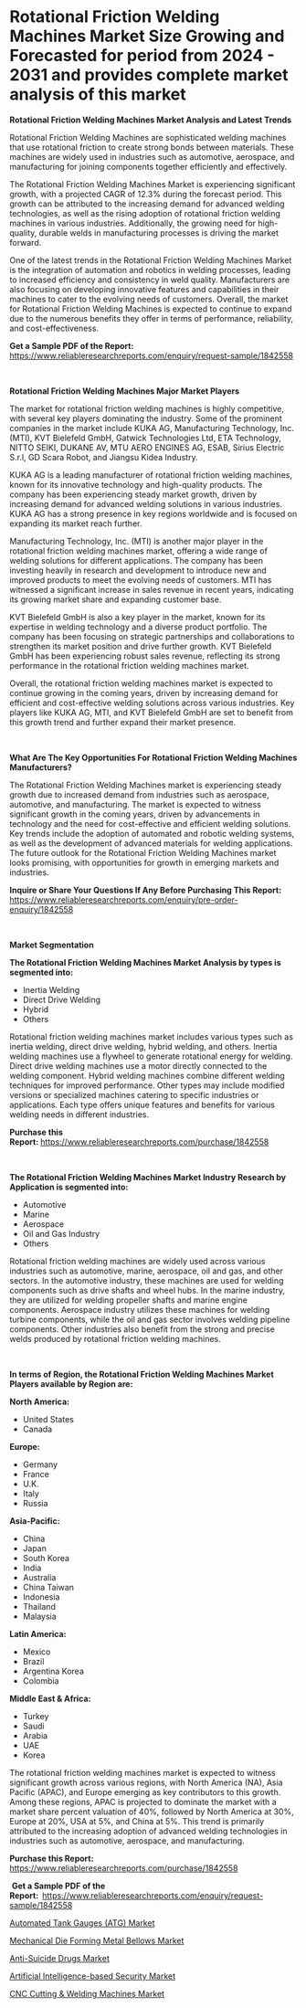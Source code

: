 <p><h1>Rotational Friction Welding Machines Market Size Growing and Forecasted for period from 2024 - 2031 and provides complete market analysis of this market</h1></p><p><strong>Rotational Friction Welding Machines Market Analysis and Latest Trends</strong></p>
<p><p>Rotational Friction Welding Machines are sophisticated welding machines that use rotational friction to create strong bonds between materials. These machines are widely used in industries such as automotive, aerospace, and manufacturing for joining components together efficiently and effectively.</p><p>The Rotational Friction Welding Machines Market is experiencing significant growth, with a projected CAGR of 12.3% during the forecast period. This growth can be attributed to the increasing demand for advanced welding technologies, as well as the rising adoption of rotational friction welding machines in various industries. Additionally, the growing need for high-quality, durable welds in manufacturing processes is driving the market forward.</p><p>One of the latest trends in the Rotational Friction Welding Machines Market is the integration of automation and robotics in welding processes, leading to increased efficiency and consistency in weld quality. Manufacturers are also focusing on developing innovative features and capabilities in their machines to cater to the evolving needs of customers. Overall, the market for Rotational Friction Welding Machines is expected to continue to expand due to the numerous benefits they offer in terms of performance, reliability, and cost-effectiveness.</p></p>
<p><strong>Get a Sample PDF of the Report:&nbsp;</strong> <a href="https://www.reliableresearchreports.com/enquiry/request-sample/1842558">https://www.reliableresearchreports.com/enquiry/request-sample/1842558</a></p>
<p>&nbsp;</p>
<p><strong>Rotational Friction Welding Machines Major Market Players</strong></p>
<p><p>The market for rotational friction welding machines is highly competitive, with several key players dominating the industry. Some of the prominent companies in the market include KUKA AG, Manufacturing Technology, Inc. (MTI), KVT Bielefeld GmbH, Gatwick Technologies Ltd, ETA Technology, NITTO SEIKI, DUKANE AV, MTU AERO ENGINES AG, ESAB, Sirius Electric S.r.l, GD Scara Robot, and Jiangsu Kidea Industry.</p><p>KUKA AG is a leading manufacturer of rotational friction welding machines, known for its innovative technology and high-quality products. The company has been experiencing steady market growth, driven by increasing demand for advanced welding solutions in various industries. KUKA AG has a strong presence in key regions worldwide and is focused on expanding its market reach further.</p><p>Manufacturing Technology, Inc. (MTI) is another major player in the rotational friction welding machines market, offering a wide range of welding solutions for different applications. The company has been investing heavily in research and development to introduce new and improved products to meet the evolving needs of customers. MTI has witnessed a significant increase in sales revenue in recent years, indicating its growing market share and expanding customer base.</p><p>KVT Bielefeld GmbH is also a key player in the market, known for its expertise in welding technology and a diverse product portfolio. The company has been focusing on strategic partnerships and collaborations to strengthen its market position and drive further growth. KVT Bielefeld GmbH has been experiencing robust sales revenue, reflecting its strong performance in the rotational friction welding machines market.</p><p>Overall, the rotational friction welding machines market is expected to continue growing in the coming years, driven by increasing demand for efficient and cost-effective welding solutions across various industries. Key players like KUKA AG, MTI, and KVT Bielefeld GmbH are set to benefit from this growth trend and further expand their market presence.</p></p>
<p>&nbsp;</p>
<p><strong>What Are The Key Opportunities For Rotational Friction Welding Machines Manufacturers?</strong></p>
<p><p>The Rotational Friction Welding Machines market is experiencing steady growth due to increased demand from industries such as aerospace, automotive, and manufacturing. The market is expected to witness significant growth in the coming years, driven by advancements in technology and the need for cost-effective and efficient welding solutions. Key trends include the adoption of automated and robotic welding systems, as well as the development of advanced materials for welding applications. The future outlook for the Rotational Friction Welding Machines market looks promising, with opportunities for growth in emerging markets and industries.</p></p>
<p><strong>Inquire or Share Your Questions If Any Before Purchasing This Report:</strong> <a href="https://www.reliableresearchreports.com/enquiry/pre-order-enquiry/1842558">https://www.reliableresearchreports.com/enquiry/pre-order-enquiry/1842558</a></p>
<p>&nbsp;</p>
<p><strong>Market Segmentation</strong></p>
<p><strong>The Rotational Friction Welding Machines Market Analysis by types is segmented into:</strong></p>
<p><ul><li>Inertia Welding</li><li>Direct Drive Welding</li><li>Hybrid</li><li>Others</li></ul></p>
<p><p>Rotational friction welding machines market includes various types such as inertia welding, direct drive welding, hybrid welding, and others. Inertia welding machines use a flywheel to generate rotational energy for welding. Direct drive welding machines use a motor directly connected to the welding component. Hybrid welding machines combine different welding techniques for improved performance. Other types may include modified versions or specialized machines catering to specific industries or applications. Each type offers unique features and benefits for various welding needs in different industries.</p></p>
<p><strong>Purchase this Report:&nbsp;</strong><a href="https://www.reliableresearchreports.com/purchase/1842558">https://www.reliableresearchreports.com/purchase/1842558</a></p>
<p>&nbsp;</p>
<p><strong>The Rotational Friction Welding Machines Market Industry Research by Application is segmented into:</strong></p>
<p><ul><li>Automotive</li><li>Marine</li><li>Aerospace</li><li>Oil and Gas Industry</li><li>Others</li></ul></p>
<p><p>Rotational friction welding machines are widely used across various industries such as automotive, marine, aerospace, oil and gas, and other sectors. In the automotive industry, these machines are used for welding components such as drive shafts and wheel hubs. In the marine industry, they are utilized for welding propeller shafts and marine engine components. Aerospace industry utilizes these machines for welding turbine components, while the oil and gas sector involves welding pipeline components. Other industries also benefit from the strong and precise welds produced by rotational friction welding machines.</p></p>
<p>&nbsp;</p>
<p><strong>In terms of Region, the Rotational Friction Welding Machines Market Players available by Region are:</strong></p>
<p>
    <p> <strong> North America: </strong>
        <ul>
            <li>United States</li>
            <li>Canada</li>
        </ul>
        </p> 
    <p> <strong> Europe: </strong>
        <ul>
            <li>Germany</li>
            <li>France</li>
            <li>U.K.</li>
            <li>Italy</li>
            <li>Russia</li>
        </ul>
        </p> 
    <p> <strong> Asia-Pacific: </strong>
        <ul>
            <li>China</li>
            <li>Japan</li>
            <li>South Korea</li>
            <li>India</li>
            <li>Australia</li>
            <li>China Taiwan</li>
            <li>Indonesia</li>
            <li>Thailand</li>
            <li>Malaysia</li>
        </ul>
        </p> 
    <p> <strong> Latin America: </strong>
        <ul>
            <li>Mexico</li>
            <li>Brazil</li>
            <li>Argentina Korea</li>
            <li>Colombia</li>
        </ul>
        </p> 
    <p> <strong> Middle East & Africa: </strong>
        <ul>
            <li>Turkey</li>
            <li>Saudi</li>
            <li>Arabia</li>
            <li>UAE</li>
            <li>Korea</li>
        </ul>
    </p>
    </p>
<p><p>The rotational friction welding machines market is expected to witness significant growth across various regions, with North America (NA), Asia Pacific (APAC), and Europe emerging as key contributors to this growth. Among these regions, APAC is projected to dominate the market with a market share percent valuation of 40%, followed by North America at 30%, Europe at 20%, USA at 5%, and China at 5%. This trend is primarily attributed to the increasing adoption of advanced welding technologies in industries such as automotive, aerospace, and manufacturing.</p></p>
<p><strong>Purchase this Report: </strong><a href="https://www.reliableresearchreports.com/purchase/1842558">https://www.reliableresearchreports.com/purchase/1842558</a></p>
<p>&nbsp;<strong>Get a Sample PDF of the Report:&nbsp;&nbsp;</strong><a href="https://www.reliableresearchreports.com/enquiry/request-sample/1842558">https://www.reliableresearchreports.com/enquiry/request-sample/1842558</a></p>
<p><strong></strong></p>
<p><p><a href="https://github.com/joannesouthgate/Market-Research-Report-List-2/blob/main/automated-tank-gauges-atg-market.md">Automated Tank Gauges (ATG) Market</a></p><p><a href="https://github.com/sofayahoo2023/Market-Research-Report-List-3/blob/main/mechanical-die-forming-metal-bellows-market.md">Mechanical Die Forming Metal Bellows Market</a></p><p><a href="https://github.com/wwwkeltoum/Market-Research-Report-List-2/blob/main/anti-suicide-drugs-market.md">Anti-Suicide Drugs Market</a></p><p><a href="https://github.com/gamblestampleyjenny50m5sl6/Market-Research-Report-List-1/blob/main/artificial-intelligence-based-security-market.md">Artificial Intelligence-based Security Market</a></p><p><a href="https://github.com/nicholepatriciadoylenwnrjr0/Market-Research-Report-List-1/blob/main/cnc-cutting-welding-machines-market.md">CNC Cutting & Welding Machines Market</a></p></p>